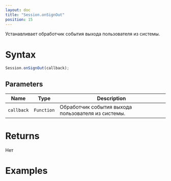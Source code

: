 ```yaml
---
layout: doc
title: "Session.onSignOut"
position: 15
---
```


Устанавливает обработчик события выхода пользователя из системы.

# Syntax

```js
Session.onSignOut(callback);
```

## Parameters

|Name|Type|Description|
|----|----|-----------|
|`callback`|`Function`|Обработчик события выхода пользователя из системы.|

# Returns

Нет

# Examples

